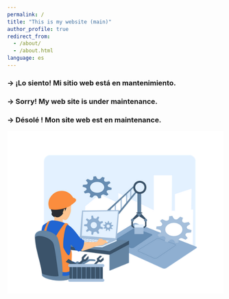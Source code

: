 ```yaml
---
permalink: /
title: "This is my website (main)"
author_profile: true
redirect_from: 
  - /about/
  - /about.html
language: es
---
```


### -> ¡Lo siento! Mi sitio web está en mantenimiento.

### -> Sorry! My web site is under maintenance.

### -> Désolé ! Mon site web est en maintenance.

![Under-construction image](/images/under_construction.png)
